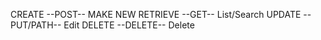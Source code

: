 CREATE --POST-- MAKE NEW
RETRIEVE --GET-- List/Search
UPDATE --PUT/PATH-- Edit
DELETE --DELETE-- Delete